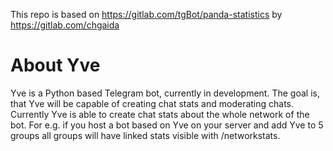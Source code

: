 This repo is based on https://gitlab.com/tgBot/panda-statistics by https://gitlab.com/chgaida
# About Yve
Yve is a Python based Telegram bot, currently in development. The goal is, that Yve will be capable of creating chat stats and moderating chats.
Currently Yve is able to create chat stats about the whole network of the bot. For e.g. if you host a bot based on Yve on your server and add Yve to 5 groups all groups will have linked stats visible with /networkstats.

